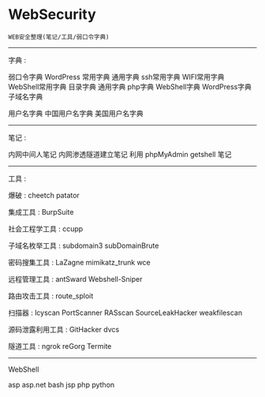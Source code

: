 # WebSecurity
```
WEB安全整理(笔记/工具/弱口令字典)
```

---

字典 :

弱口令字典
    WordPress 常用字典
    通用字典
    ssh常用字典
    WIFI常用字典
    WebShell常用字典
目录字典
    通用字典
    php字典
    WebShell字典
    WordPress字典
子域名字典

用户名字典
    中国用户名字典
    美国用户名字典

---

笔记 : 

内网中间人笔记
内网渗透隧道建立笔记
利用 phpMyAdmin getshell 笔记

---

工具 : 

爆破 : 
cheetch
patator

集成工具 : 
BurpSuite

社会工程学工具 : 
ccupp

子域名枚举工具 : 
subdomain3
subDomainBrute

密码搜集工具 : 
LaZagne
mimikatz_trunk
wce

远程管理工具 : 
antSward
Webshell-Sniper

路由攻击工具 : 
route_sploit

扫描器 : 
lcyscan
PortScanner
RASscan
SourceLeakHacker
weakfilescan

源码泄露利用工具 : 
GitHacker
dvcs

隧道工具 : 
ngrok
reGorg
Termite

---

WebShell

asp
asp.net
bash
jsp
php
python


